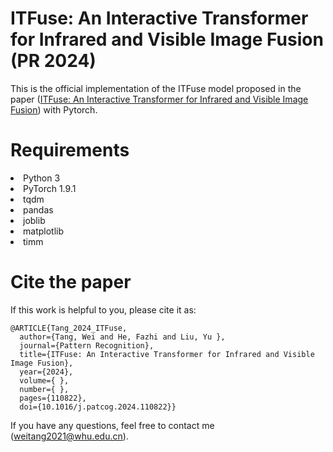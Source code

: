 # ITFuse: An Interactive Transformer for Infrared and Visible Image Fusion (PR 2024)

This is the official implementation of the ITFuse model proposed in the paper ([ITFuse: An Interactive Transformer for Infrared and Visible Image Fusion](https://www.sciencedirect.com/science/article/pii/S0031320324005739?via%3Dihub)) with Pytorch.

# Requirements
<li>Python 3</li>
<li>PyTorch 1.9.1</li>
<li>tqdm</li>
<li>pandas</li>
<li>joblib</li>
<li>matplotlib</li>
<li>timm</li>

# Cite the paper
If this work is helpful to you, please cite it as:</p>
<div class="snippet-clipboard-content notranslate position-relative overflow-auto" data-snippet-clipboard-copy-content="@ARTICLE{Tang_2024_ITFuse,
  author={Tang, Wei and He, Fazhi and Liu, Yu },
  journal={Pattern Recognition}, 
  title={ITFuse: An Interactive Transformer for Infrared and Visible Image Fusion}, 
  year={2024},
  volume={},
  number={},
  pages={110822},
  doi={10.1016/j.patcog.2024.110822}}"><pre class="notranslate"><code>@ARTICLE{Tang_2024_ITFuse,
  author={Tang, Wei and He, Fazhi and Liu, Yu },
  journal={Pattern Recognition}, 
  title={ITFuse: An Interactive Transformer for Infrared and Visible Image Fusion}, 
  year={2024},
  volume={ },
  number={ },
  pages={110822},
  doi={10.1016/j.patcog.2024.110822}}
</code></pre></div>

If you have any questions,  feel free to contact me (<a href="mailto:weitang2021@whu.edu.cn">weitang2021@whu.edu.cn</a>).
